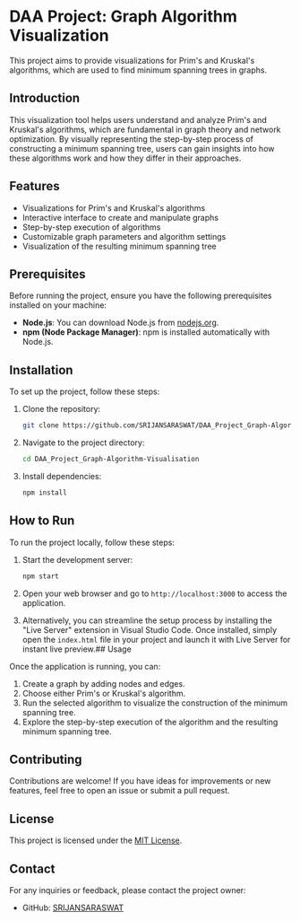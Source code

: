 # DAA Project: Graph Algorithm Visualization

This project aims to provide visualizations for Prim's and Kruskal's algorithms, which are used to find minimum spanning trees in graphs.

## Introduction

This visualization tool helps users understand and analyze Prim's and Kruskal's algorithms, which are fundamental in graph theory and network optimization. By visually representing the step-by-step process of constructing a minimum spanning tree, users can gain insights into how these algorithms work and how they differ in their approaches.

## Features

- Visualizations for Prim's and Kruskal's algorithms
- Interactive interface to create and manipulate graphs
- Step-by-step execution of algorithms
- Customizable graph parameters and algorithm settings
- Visualization of the resulting minimum spanning tree

## Prerequisites

Before running the project, ensure you have the following prerequisites installed on your machine:

- **Node.js**: You can download Node.js from [nodejs.org](https://nodejs.org/).
- **npm (Node Package Manager)**: npm is installed automatically with Node.js.

## Installation

To set up the project, follow these steps:

1. Clone the repository:
   ```sh
   git clone https://github.com/SRIJANSARASWAT/DAA_Project_Graph-Algorithm-Visualisation.git
   ```
2. Navigate to the project directory:
   ```sh
   cd DAA_Project_Graph-Algorithm-Visualisation
   ```
3. Install dependencies:
   ```sh
   npm install
   ```

## How to Run

To run the project locally, follow these steps:

1. Start the development server:
   ```sh
   npm start
   ```
2. Open your web browser and go to `http://localhost:3000` to access the application.

3. Alternatively, you can streamline the setup process by installing the "Live Server" extension in Visual Studio Code.
Once installed, simply open the `index.html` file in your project and launch it with Live Server for instant live preview.## Usage

Once the application is running, you can:

1. Create a graph by adding nodes and edges.
2. Choose either Prim's or Kruskal's algorithm.
3. Run the selected algorithm to visualize the construction of the minimum spanning tree.
4. Explore the step-by-step execution of the algorithm and the resulting minimum spanning tree.

## Contributing

Contributions are welcome! If you have ideas for improvements or new features, feel free to open an issue or submit a pull request.

## License

This project is licensed under the [MIT License](LICENSE).

## Contact

For any inquiries or feedback, please contact the project owner:
- GitHub: [SRIJANSARASWAT](https://github.com/SRIJANSARASWAT)
